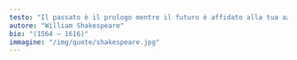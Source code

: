 ```yaml
---
testo: "Il passato è il prologo mentre il futuro è affidato alla tua azione a alla mia"
autore: "William Shakespeare"
bio: "(1564 – 1616)"
immagine: "/img/quote/shakespeare.jpg"
---
```

